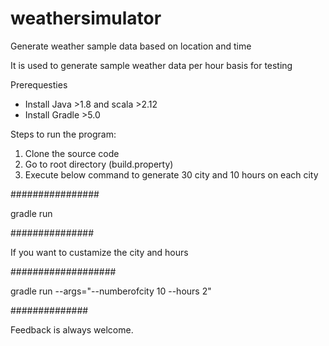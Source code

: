# weathersimulator
Generate weather  sample data based on location and time

It is used to generate sample weather data per hour basis for testing 

Prerequesties 
 - Install Java >1.8 and scala >2.12
 - Install Gradle >5.0
 
 Steps to run the program:
   1. Clone the source code 
   2. Go to root directory (build.property)
   3. Execute below command to generate 30 city and 10 hours on each city 
 
 ################
 
 gradle run 
 
 ###############
 
 If you want to custamize the city and hours 
 
 ###################
 
 gradle run --args="--numberofcity 10 --hours 2"
 
 ##############
 
 
Feedback is always welcome. 

